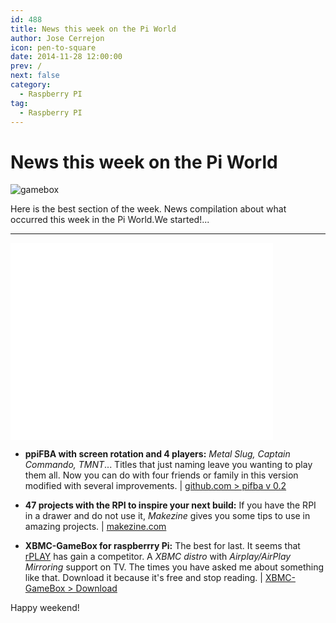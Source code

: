 ```yaml
---
id: 488
title: News this week on the Pi World
author: Jose Cerrejon
icon: pen-to-square
date: 2014-11-28 12:00:00
prev: /
next: false
category:
  - Raspberry PI
tag:
  - Raspberry PI
---
```


# News this week on the Pi World

![gamebox](/images/2014/11/gamebox.png)

Here is the best section of the week. News compilation about what occurred this week in the Pi World.We started!...

- - -
<iframe width="420" height="315" src="//www.youtube.com/embed/VZzO_dKIH04" frameborder="0" allowfullscreen></iframe>

* **ppiFBA with screen rotation and 4 players:** *Metal Slug, Captain Commando, TMNT*... Titles that just naming leave you wanting to play them all. Now you can do with four friends or family in this version modified with several improvements. | [github.com > pifba v 0.2](https://github.com/digitalLumberjack/pifba/releases/tag/0.2)

* **47 projects with the RPI to inspire your next build:** If you have the RPI in a drawer and do not use it, *Makezine* gives you some tips to use in amazing projects. | [makezine.com](http://makezine.com/2013/04/14/47-raspberry-pi-projects-to-inspire-your-next-build/)

* **XBMC-GameBox for raspberrry Pi:** The best for last. It seems that [rPLAY](/post.php?id=252) has gain a competitor. A *XBMC distro* with *Airplay/AirPlay Mirroring* support on TV. The times you have asked me about something like that. Download it because it's free and stop reading. | [XBMC-GameBox > Download](http://www.xindawn.com/download.php)

Happy weekend!